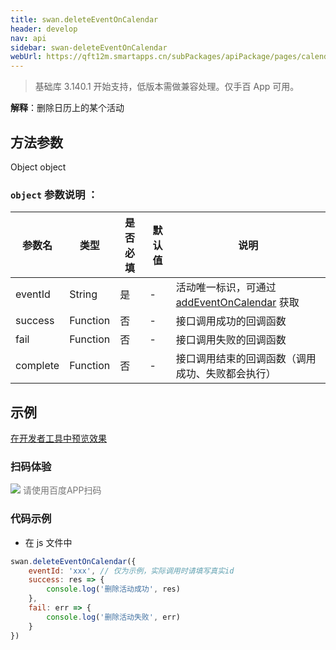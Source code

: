 ```yaml
---
title: swan.deleteEventOnCalendar
header: develop
nav: api
sidebar: swan-deleteEventOnCalendar
webUrl: https://qft12m.smartapps.cn/subPackages/apiPackage/pages/calendar/calendar
---
```



> 基础库 3.140.1 开始支持，低版本需做兼容处理。仅手百 App 可用。

**解释**：删除日历上的某个活动

 
## 方法参数 

Object object

###  `object` 参数说明 ：

|参数名 |类型  |是否必填  |默认值|说明|
|---- | ---- | ---- |--|---- |
|eventId|String|是|-|活动唯一标识，可通过 [addEventOnCalendar](/develop/api/device_sys/swan-addEventOnCalendar/) 获取|
| success | Function | 否 | - | 接口调用成功的回调函数 |
| fail | Function | 否 | - | 接口调用失败的回调函数 |
| complete | Function | 否 | - | 接口调用结束的回调函数（调用成功、失败都会执行）|

## 示例

<a href="swanide://fragment/cb1f16806375e7bf2600af4a046ca4e81577432660697" title="在开发者工具中预览效果" target="_self">在开发者工具中预览效果</a>

### 扫码体验

<div class='scan-code-container'>
    <img src="https://b.bdstatic.com/miniapp/assets/images/doc_demo/pages_calendar.png" class="demo-qrcode-image" />
    <font color=#777 12px>请使用百度APP扫码</font>
</div>



 

###  代码示例 



* 在 js 文件中

```js
swan.deleteEventOnCalendar({
    eventId: 'xxx', // 仅为示例，实际调用时请填写真实id
    success: res => {
        console.log('删除活动成功', res)
    },
    fail: err => {
        console.log('删除活动失败', err)
    }
})
```